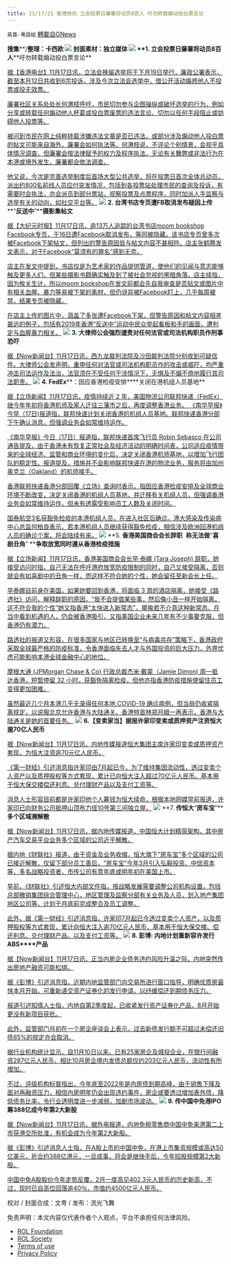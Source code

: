 ```yaml
---
title: 11/17/21 香港快讯 立会投票日廉署将动员8百人 吁勿转载煽动投白票言论
---
```

`英喜-粵語組` [轉載自GNews](https://gnews.org/zh-hans/1672021/)

**搜集****/****整理：卡西欧**
![](https://assets.gnews.org/wp-content/uploads/2021/11/1177fenmian.jpg)
封面素材：独立媒体
![](https://assets.gnews.org/wp-content/uploads/2021/11/Screen-Shot-2021-11-17-at-8.58.22-AM.png)
**1. ****立会投票日廉署将动员****8****百人****吁勿转载煽动投白票言论**

[据【香港电台】11月17日讯，立法会换届选举将于下月19日举行，廉政公署表示，截至本月12日共收到6宗投诉，涉及今次立法会选举中，借公开活动煽惑他人不投票或投无效票。](https://news.rthk.hk/rthk/ch/video-gallery.htm?vid=1620232)

[廉署社区关系处处长何渭枝呼吁，市民切勿参与企图操纵或破坏选举的行为，例如分享或转载任何煽动他人杯葛或投白票废票的违法言论、切勿以任何手段阻止或妨碍他人投票等。](https://news.rthk.hk/rthk/ch/video-gallery.htm?vid=1620232)

[被问到市民在网上纯粹转载涉嫌违法文章是否已违法，或部分涉及煽动他人投白票的帖文可能来自海外，廉署会如何执法等。何渭枝说，不评论个别情景，会视乎具体情况调查，但廉署会按法律赋予的权力及程序执法，无论有关舞弊或非法行为在本港或境外发生，廉署都会依法调查。](https://news.rthk.hk/rthk/ch/video-gallery.htm?vid=1620232)

[他又说，今次是完善选举制度后首场大型公共选举，将在投票日首次全体总动员，派出约800名前线人员应付突发情况，包括到各投票站处理市民的查询及投诉，有需要时会执法，亦会派员到部分票站，视察投票及点票程序，同时加派人手监察与选举有关的动向，如社交平台等。](https://news.rthk.hk/rthk/ch/video-gallery.htm?vid=1620232)
![](https://assets.gnews.org/wp-content/uploads/2021/11/Screen-Shot-2021-11-17-at-8.58.35-AM.png)
**2. ****台湾书店专页遭****FB****取消发布****疑因上传****“****反送中****”****摄影集帖文**

[据【大纪元时报】11月17日讯，逾13万人追踪的台湾书店moom bookshop Facebook专页，于16日遭Facebook取消发布，等同被隐藏。该书店专页曾多次被Facebook下架帖文，但列出的警告原因皆与帖文内容不甚相符。店主张鹤腾发文表示，对于Facebook“莫须有的罪名”感到无奈。](https://hk.epochtimes.com/news/2021-11-17/82207713)

[店主在发文中提到，书店仅是为艺术家的作品提供管道，使他们的见闻与意志能够触及更多人们，但某些摄影书籍确实触及到了被社会忽视的黑暗角落。店主续指，因为攸关生计，所以moom bookshop在发文前都会先自我审查是否贴文或图片中有相关血腥、暴力等易被下架的素材，但仍讶异被Facebook盯上，几乎每周被禁，结果专页被隐藏。](https://hk.epochtimes.com/news/2021-11-17/82207713)

[在店主上传的图片中，涵盖了多张遭Facebook下架，但警告原因和帖文内容相差甚远的例子，包括有2019年香港“反送中”运动中民众举起看板和手的画面，遭判定与血腥暴力相关。](https://hk.epochtimes.com/news/2021-11-17/82207713)
![](https://assets.gnews.org/wp-content/uploads/2021/11/Screen-Shot-2021-11-17-at-8.58.45-AM.png)
**3. ****大律师公会强烈谴责****对任何法官或司法机构职员作刑事恐吓**

[据【Now新闻台】11月17日讯，西九龙裁判法院及沙田裁判法院分别收到可疑信件。大律师公会发声明，重申任何对法官或司法机构职员作的攻击或威吓，均严重冲击司法运作及法治，法官须在不受任何干涉情况下，无惧及不偏不倚地履行其司法职责。](https://news.now.com/home/local/player?newsId=456976)
![](https://assets.gnews.org/wp-content/uploads/2021/11/Screen-Shot-2021-11-17-at-8.58.55-AM.png)
**4. FedEx****：因应香港检疫安排****关闭在港机组人员基地**

[据【立场新闻】11月17日讯，疫情持续近 2 年，美国物流公司联邦快递（FedEx）继今年年初将香港机师及家人迁往三藩市之后，再度调整香港业务。 《南华早报》今早（17日)报道指，联邦快递计划关闭香港的机组人员基地。联邦快递香港分部下午确认消息，但强调业务会如常维持运作。](https://www.thestandnews.com/society/據報-fedex-計劃關閉在港機師基地)

[《南华早报》今日（17日）报道指，联邦快递首席飞行员 Robin Sebasco 在公司通告提及，由于香港未有恢复正常社会及经济活动的明确时间表，公司适应疫情带来的全球经济、监管和商业环境的变化后，决定关闭香港机师基地，以增加飞行团队的稳定性。报道提及，措施并不会影响联邦快递在港的物流业务，服务将由加州奥克兰（Oakland）的机师接手。](https://www.thestandnews.com/society/據報-fedex-計劃關閉在港機師基地)

[香港联邦快递香港分部回覆《立场》查询时表示，指因应香港检疫安排及全球商业环境不断改变，决定关闭香港的机组人员基地，并迁移有关机组人员，但强调香港业务会如常维持运作，但未有透露受影响员工人数及关闭时间。](https://www.thestandnews.com/society/據報-fedex-計劃關閉在港機師基地)

[国泰航空3名获豁免检疫的本港机组人员，在进入社区后确诊。港大感染及传染病中心总监何柏良表示，若本港机组人员继续获得豁免检疫，相信涉及欧洲回港机组人员的确诊个案，将会陆续有来。](https://www.thestandnews.com/society/據報-fedex-計劃關閉在港機師基地)
![](https://assets.gnews.org/wp-content/uploads/2021/11/Screen-Shot-2021-11-17-at-8.59.10-AM.png)
**5. ****香港美国商会会长辞职****  ****称无法做****“****喜剧丑角****” ****争取放宽同时遵从香港检疫措施**

[据【立场新闻】11月17日讯，香港美国商会会长早·泰娜 (Tara Joseph) 辞职，她接受访问时指，自己无法在呼吁港府放宽防疫限制的同时，自己又接受隔离，否则就会有如喜剧中的丑角一样，而这样不符合她的个性，她会留任至新会长上任。](https://www.thestandnews.com/society/美國商會會長早泰娜辭職-稱無法做喜劇丑角-爭取放寬同時遵從香港檢疫措施)

[早泰娜目前身在美国，如果她要回到香港，将面临 3 周的酒店隔离，她接受《路透社》访问，解释辞职的原因，“我不会提倡某些事，然后像小丑一样开始隔离。这不符合我的个性”她又指香港“太快进入新常态”，揶揄若不介意这种新常态、在当中看到机遇的人，仍会被香港吸引，又指美国企业未来几年有不少事要克服，但香港仍有潜力。](https://www.thestandnews.com/society/美國商會會長早泰娜辭職-稱無法做喜劇丑角-爭取放寬同時遵從香港檢疫措施)

[路透社的报道又形容，在很多国家与地区已转换至“与病毒共存”策略下，香港政府采取全球最严格的防疫标准，令香港面临失去人才与外国投资的巨大压力，外界忧虑可能影响本港全球金融中心的地位。](https://www.thestandnews.com/society/美國商會會長早泰娜辭職-稱無法做喜劇丑角-爭取放寬同時遵從香港檢疫措施)

[摩根大通 (JPMorgan Chase & Co) 行政总裁杰米·戴蒙（Jamie Dimon) 周一抵达香港，短暂停留 32 小时，获豁免隔离检疫，但他亦指香港防疫措施使留住员工变得更加困难。](https://www.thestandnews.com/society/美國商會會長早泰娜辭職-稱無法做喜劇丑角-爭取放寬同時遵從香港檢疫措施)

[虽然最近几个月本港几乎无录得任何本地 COVID-19 确诊病例，但当局仍收紧隔离规定，以说服北京允许香港与大陆通关。香港特首林郑月娥一再表示，香港与大陆通关是她的首要任务。](https://www.thestandnews.com/society/美國商會會長早泰娜辭職-稱無法做喜劇丑角-爭取放寬同時遵從香港檢疫措施)
![](https://assets.gnews.org/wp-content/uploads/2021/11/Screen-Shot-2021-11-17-at-8.59.24-AM.png)
**6.****【变卖家当】据报许家印变卖或质押资产****注资恒大逾****70****亿人民币**

[据【Now新闻台】11月17日讯，内地传媒报道恒大集团主席许家印变卖或质押资产套现，为恒大注资逾70元亿人民币。](https://news.now.com/home/finance/player?newsId=456911)

[《第一财经》引述消息指许家印由7月起已今，为了维持集团流动性，透过变卖个人资产以及质押股权等方式套现，累计已向恒大注入超过70亿元人民币。基本用于恒大保交楼偿还利息、兑付理财产品以及支付工资等。](https://news.now.com/home/finance/player?newsId=456911)

[消息人士形容目前都是许家印他个人筹钱为恒大续命，根据本地网媒早前报道，许家印已向财务公司抵押山顶布力径10号第三间独立屋。](https://news.now.com/home/finance/player?newsId=456911)
![](https://assets.gnews.org/wp-content/uploads/2021/11/Screen-Shot-2021-11-17-at-8.59.33-AM.png)
**7. ****传恒大****“****房车宝****”****多个区域濒解散**

[据【Now新闻台】11月17日讯，据内地传媒报道，中国恒大计划精简架构，其中房产汽车交易平台业务多个区域的公司近乎解散。](https://news.now.com/home/finance/player?newsId=456950)

[据内地《财联社》报道，由于资金及业务收缩，恒大旗下“房车宝”多个区域的公司已接近解散，仅留下部分员工善后，“房车宝”今年3月引入弘毅投资、中信资本等，多名战略投资者，市传公司有意年底或明年初在美国上市。](https://news.now.com/home/finance/player?newsId=456950)

[早前，《财联社》引述恒大内部文件指，按战略发展需要调整公司机构设置，包括总部撤销集团综合管理中心，地区管理及监察分部有关业务及人员，划入地产集团地区公司等，计划于月底前完成整合及员工调整。](https://news.now.com/home/finance/player?newsId=456950)

[此外，据《第一财经》引述消息指，许家印7月起已今透过变卖个人资产，以及质押股权等方式套现，累计向恒大注入逾70亿元人民币，基本用于恒大保交楼、偿还利息、兑付理财产品，以及支付工资等。](https://news.now.com/home/finance/player?newsId=456950)
![](https://assets.gnews.org/wp-content/uploads/2021/11/Screen-Shot-2021-11-17-at-8.59.49-AM.png)
**8. ****彭博****: ****内地计划重新容许发行****ABS****产品**

[据【Now新闻台】11月17日讯，正当内房企业债务违约风险升温之际，内地突然传出房地产融资可能松绑。](https://news.now.com/home/finance/player?newsId=456975)

[据《彭博》引述消息指，近期内地监管部门向交易所进行窗口指导，明确优质房最快本月开始，可重新递交资产证券化的发行申请，以纾缓偿还到期债务压力。](https://news.now.com/home/finance/player?newsId=456975)

[报道引述知情人士指，内地自第2季度起，已收紧发行资产证券化产品，8月开始更没有新项目获批。](https://news.now.com/home/finance/player?newsId=456975)

[此外，监管部门月初在一个房企座谈会上表示，过去新债发行额不可超过未偿还旧债85%的规定亦会取消。](https://news.now.com/home/finance/player?newsId=456975)

[据行业机构统计显示，自11月10日以来，已有25家房企及城投企业，在银行间融资287亿元人民币，相比10月房企境内发债总额仅约203亿元人民币，流动性有所增加。](https://news.now.com/home/finance/player?newsId=456975)

[不过，评级机构标普指出，今年底至2022年是内房债到期高峰，由于销售下降及面对再融资压力，相信内房明年仍会出现违约事件，房企或要透过增加表外债，降低债务比率，令行业透明度进一步减弱，加剧市场波动。](https://news.now.com/home/finance/player?newsId=456975)
![](https://assets.gnews.org/wp-content/uploads/2021/11/Screen-Shot-2021-11-17-at-8.59.58-AM.png)
**9. ****传中国中免港****IPO****筹****388****亿****成今年第****2****大新股**

[据【Now新闻台】11月17日讯，据外电报道，内地免税零售商中国中免来港第二上市获港交所批准，有机会成为今年第2大新股。](https://news.now.com/home/finance/player?newsId=456954)

[据《彭博》引述消息人士指，在A股上市的中国中免，在港上市集资规模或高达50亿美元，折合约388亿港元，一旦成事，将会是继快手后，今年招股规模第2大新股。](https://news.now.com/home/finance/player?newsId=456954)

[中国中免A股股价今年走势反覆，2月一度高见402.3元人民币的历史新高，不过，现时已自高位回落逾40％，市值约4500亿元人民币。](https://news.now.com/home/finance/player?newsId=456954)

校对 / 封面合成：文粤 / 发布：流光飞舞

 

免责声明：本文内容仅代表作者个人观点，平台不承担任何法律风险。

- [ROL Foundation](https://rolfoundation.org/)
- [ROL Society](https://rolsociety.org/)
- [Terms of use](https://gnews.org/terms-of-use-3/)
- [Privacy Policy](https://gnews.org/privacy-policy/)
